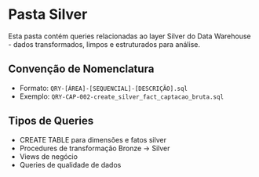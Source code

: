 # Pasta Silver

Esta pasta contém queries relacionadas ao layer Silver do Data Warehouse - dados transformados, limpos e estruturados para análise.

## Convenção de Nomenclatura
- Formato: `QRY-[ÁREA]-[SEQUENCIAL]-[DESCRIÇÃO].sql`
- Exemplo: `QRY-CAP-002-create_silver_fact_captacao_bruta.sql`

## Tipos de Queries
- CREATE TABLE para dimensões e fatos silver
- Procedures de transformação Bronze → Silver
- Views de negócio
- Queries de qualidade de dados
